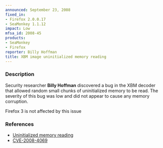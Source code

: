 ```yaml
---
announced: September 23, 2008
fixed_in:
- Firefox 2.0.0.17
- SeaMonkey 1.1.12
impact: Low
mfsa_id: 2008-45
products:
- SeaMonkey
- Firefox
reporter: Billy Hoffman
title: XBM image uninitialized memory reading
---
```


<h3>Description</h3>

<p>Security researcher <strong>Billy Hoffman</strong> discovered a bug in the XBM decoder that allowed random small chunks of uninitialized memory to be read.  The severity of this bug was low and did not appear to cause any memory corruption.</p>

<p class="note">Firefox 3 is not affected by this issue</p>


<h3>References</h3>

<ul>
  <li><a href="https://bugzilla.mozilla.org/show_bug.cgi?id=449703">Uninitialized memory reading</a></li>
  <li><a class="ex-ref" href="http://cve.mitre.org/cgi-bin/cvename.cgi?name=CVE-2008-4069">CVE-2008-4069</a></li>
</ul>



